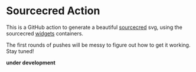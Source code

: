 # Sourcecred Action

This is a GitHub action to generate a beautiful [sourcecred](https://www.github.com/sourcecred/sourcecred)
svg, using the sourcecred [widgets](https://www.github.com/sourcecred/widgets) containers.

The first rounds of pushes will be messy to figure out how to get it working. Stay tuned!

**under development**
